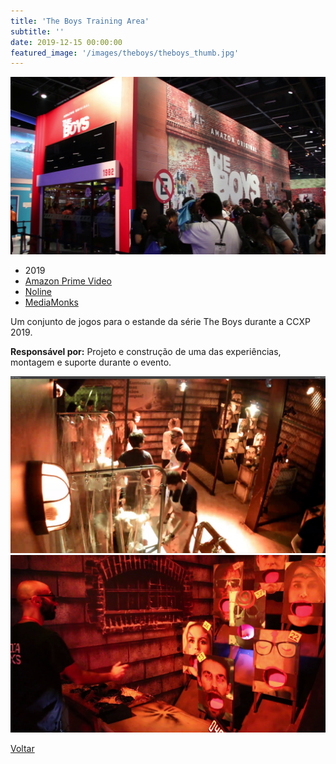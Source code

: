 ```yaml
---
title: 'The Boys Training Area'
subtitle: ''
date: 2019-12-15 00:00:00
featured_image: '/images/theboys/theboys_thumb.jpg'
---
```


![](/images/theboys/theboys_01.jpg)

* 2019
* [Amazon Prime Video](https://www.primevideo.com/)
* [Noline](https://noline.live/)
* [MediaMonks](https://www.mediamonks.com/)

Um conjunto de jogos para o estande da série The Boys durante a CCXP 2019.

**Responsável por:** Projeto e construção de uma das experiências, montagem e suporte durante o evento.

<div class="gallery" data-columns="2">
	<img src="/images/theboys/theboys_02.jpg">
	<img src="/images/theboys/theboys_03.jpg">
</div>

<a href='/' class="button button--large">Voltar</a>